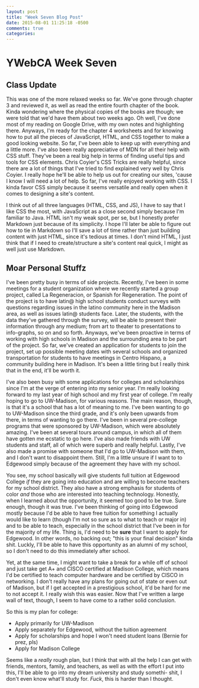 ```yaml
---
layout: post
title: "Week Seven Blog Post"
date: 2015-08-01 11:25:18 -0500
comments: true
categories:
---
```

# YWebCA Week Seven

## Class Update
 This was one of the more relaxed weeks so far. We've gone through chapter 3 and reviewed it, as well as read the entire fourth chapter of the book. Kinda wondering where the physical copies of the books are though; we were told that we'd have them about two weeks ago. Oh well, I've done most of my reading on Google Drive, with my own notes and highlighting there. Anyways, I'm ready for the chapter 4 worksheets and for knowing how to put all the pieces of JavaScript, HTML, and CSS together to make a good looking website. So far, I've been able to keep up with everything and a little more. I've also been really appreciative of MDN for all their help with CSS stuff. They've been a real big help in terms of finding useful tips and tools for CSS elements. Chris Coyier's CSS Tricks are really helpful, since there are a lot of things that I've tried to find explained very well by Chris Coyier. I really hope he'll be able to help us out for creating our sites, 'cause I know I will need a lot of help. So far, I've really enjoyed working with CSS. I kinda favor CSS simply because it seems versatile and really open when it comes to designing a site's content.

 I think out of all three languages (HTML, CSS, and JS), I have to say that I like CSS the most, with JavaScript as a close second simply because I'm familiar to Java. HTML isn't my weak spot, per se, but I honestly prefer Markdown just because of its simplicity. I hope I'll later be able to figure out how to tie in Markdown so I'll save a lot of time rather than just building content with just HTML, since it's tedious at times. I don't mind HTML, I just think that if I need to create/structure a site's content real quick, I might as well just use Markdown.

## Moar Personal Stuffz
 I've been pretty busy in terms of side projects. Recently, I've been in some meetings for a student organization where we recently started a group project, called La Regeneracion, or Spanish for Regeneration. The point of the project is to have latin@ high school students conduct surveys with questions regarding issues in the latino community here in the Madison area, as well as issues latin@ students face. Later, the students, with the data they've gathered through the survey, will be able to present their information through any medium; from art to theater to presentations to info-graphs, so on and so forth. Anyways, we've been proactive in terms of working with high schools in Madison and the surrounding area to be part of the project. So far, we've created an application for students to join the project, set up possible meeting dates with several schools and organized transportation for students to have meetings in Centro Hispano, a community building here in Madison. It's been a little tiring but I really think that in the end, it'll be worth it.

 I've also been busy with some applications for colleges and scholarships since I'm at the verge of entering into my senior year. I'm really looking forward to my last year of high school and my first year of college. I'm really hoping to go to UW-Madison, for various reasons. The main reason, though, is that it's a school that has a lot of meaning to me. I've been wanting to go to UW-Madison since the third grade, and it's only been upwards from there, in terms of wanting to go there. I've been in several pre-college programs that were sponsored by UW-Madison, which were absolutely amazing. I've been at several tours around campus, in which all of them have gotten me ecstatic to go here. I've also made friends with UW students and staff, all of which were superb and really helpful. Lastly, I've also made a promise with someone that I'd go to UW-Madison with them, and I don't want to disappoint them. Still, I'm a little unsure if I want to to Edgewood simply because of the agreement they have with my school.

  You see, my school basically will give students full tuition at Edgewood College *if* they are going into education and are willing to become teachers for my school district. They also have a strong emphasis for students of color *and* those who are interested into teaching technology. Honestly, when I learned about the opportunity, it seemed too good to be true. Sure enough, though it was true. I've been thinking of going into Edgewood mostly because I'd be able to have free tuition for something I actually would like to learn (though I'm not so sure as to what to teach or major in) and to be able to teach, especially in the school district that I've been in for the majority of my life. Thing is, I'd need to be **sure** that I want to apply for Edgewood. In other words, no backing out; "this is your final decision" kinda shit. Luckly, I'll be able to have this opportunity as an alumni of my school, so I don't need to do this immediately after school.

   Yet, at the same time, I might want to take a break for a while off of school and just take get A+ and CISCO certified at Madison College, which means I'd be certified to teach computer hardware and be certified by CISCO in networking. I don't really have any plans for going out of state or even out of Madison, but if I get accepted in a prestigious school, it'd be hard for me to not accept it. I really wish this was easier. Now that I've written a large wall of text, though, I seem to have come to a rather solid conclusion.

   So this is my plan for college:
   * Apply primarily for UW-Madison
   * Apply separately for Edgewood, without the tuition agreement
   * Apply for scholarships and hope I won't need student loans (Bernie for prez, pls)
   * Apply for Madison College

Seems like a *really* rough plan, but I think that with all the help I can get with friends, mentors, family, and teachers, as well as with the effort I put into this, I'll be able to go into my dream university and study somethi- shit, I don't even know what'll study for. *Fuck*, this is harder than I thought.

